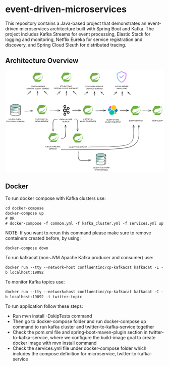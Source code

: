 # event-driven-microservices
This repository contains a Java-based project that demonstrates an event-driven microservices architecture built with Spring Boot and Kafka. The project includes Kafka Streams for event processing, Elastic Stack for logging and monitoring, Netflix Eureka for service registration and discovery, and Spring Cloud Sleuth for distributed tracing.

## Architecture Overview

![](/architecture-overview.png)

## Docker
To run docker compose with Kafka clusters use:
```
cd docker-compose
docker-compose up
# OR 
# docker-compose -f common.yml -f kafka_cluster.yml -f services.yml up
```
NOTE: If you want to rerun this command please make sure to remove containers created before, by using: 
```
docker-compose down
```
To run kafkacat (non-JVM Apache Kafka producer and consumer) use:
```
docker run --tty --network=host confluentinc/cp-kafkacat kafkacat -L -b localhost:19092
```
To monitor Kafka topics use:
```
docker run --tty --network=host confluentinc/cp-kafkacat kafkacat -C -b localhost:19092 -t twitter-topic
```
To run application follow these steps:
- Run mvn install -DskipTests command
- Then go to docker-compose folder and run docker-compose up command to run kafka cluster and twitter-to-kafka-service together
- Check the pom.xml file and spring-boot-maven-plugin section in twitter-to-kafka-service, where we configure the build-image goal to create docker image with mvn install command
- Check the services.yml file under docker-compose folder which includes the compose definition for microservice, twitter-to-kafka-service
